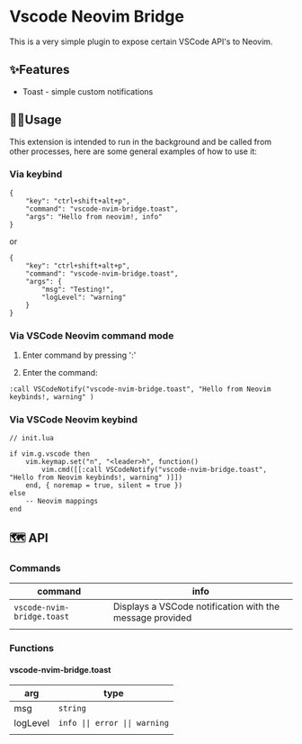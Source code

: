 # Vscode Neovim Bridge

This is a very simple plugin to expose certain VSCode API's to Neovim. 

## ✨Features

- Toast - simple custom notifications 

## 👨‍🏭Usage 

This extension is intended to run in the background and be called from other processes, here are some general examples of how to use it: 

### Via keybind

```
{
    "key": "ctrl+shift+alt+p",
    "command": "vscode-nvim-bridge.toast",
    "args": "Hello from neovim!, info"
}
```

or 

```
{
    "key": "ctrl+shift+alt+p",
    "command": "vscode-nvim-bridge.toast",
    "args": {
        "msg": "Testing!",
        "logLevel": "warning"
    }
}
```

### Via VSCode Neovim command mode

1. Enter command by pressing ':'

2. Enter the command:

```
:call VSCodeNotify("vscode-nvim-bridge.toast", "Hello from Neovim keybinds!, warning" )
```

### Via VSCode Neovim keybind

```
// init.lua

if vim.g.vscode then
    vim.keymap.set("n", "<leader>h", function()
        vim.cmd([[:call VSCodeNotify("vscode-nvim-bridge.toast", "Hello from Neovim keybinds!, warning" )]])
    end, { noremap = true, silent = true })
else
    -- Neovim mappings
end
```


## 🗺 API


### Commands

| command                        | info                                                             |
| ------------------------------ | ---------------------------------------------------------------- |
| ```vscode-nvim-bridge.toast``` | Displays a VSCode notification with the message provided  |
|                                |                                                                  |

### Functions

#### vscode-nvim-bridge.toast
| arg      | type                                 |
| -------- | ------------------------------------ |
| msg      | ``` string ```                       |
| logLevel | ``` info \|\| error \|\| warning ``` |
|          |                                      |


